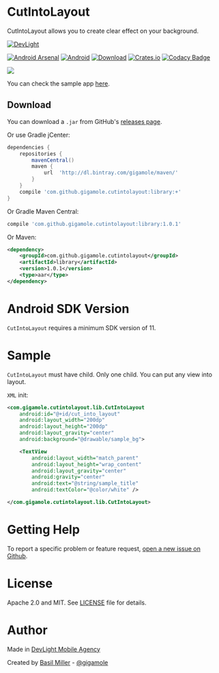 CutIntoLayout
=============

CutIntoLayout allows you to create clear effect on your background.

[![DevLight](https://lh4.googleusercontent.com/-9btnRFp_eVo/V5cfwZsBpMI/AAAAAAAAC4E/s4NGoezKhpAVdVofAoez1QWpzK5Na8_cQCL0B/w147-h20-no/devlight-badge.png)](http://devlight.com.ua)

[![Android Arsenal](https://img.shields.io/badge/Android%20Arsenal-CutIntoLayout-yellow.svg?style=flat)](http://android-arsenal.com/details/1/3316)
[![Android](https://img.shields.io/badge/platform-android-brightgreen.svg?style=flat&label=Platform)](https://github.com/DevLight-Mobile-Agency)
[![Download](https://api.bintray.com/packages/gigamole/maven/cutintolayout/images/download.svg)](https://bintray.com/gigamole/maven/cutintolayout/_latestVersion)
[![Crates.io](https://img.shields.io/crates/l/rustc-serialize.svg?maxAge=2592000&label=License)](https://github.com/DevLight-Mobile-Agency/CutIntoLayout/blob/master/LICENSE.txt)
[![Codacy Badge](https://api.codacy.com/project/badge/Grade/f1ae9a85f2a84755b567b5e05d7ccf08)](https://www.codacy.com/app/gigamole53/CutIntoLayout?utm_source=github.com&amp;utm_medium=referral&amp;utm_content=DevLight-Mobile-Agency/CutIntoLayout&amp;utm_campaign=Badge_Grade)

![](https://lh3.googleusercontent.com/fWz9orE3M8vaAuzkxHi0F2m23iuHUYlXmG-lgonEFCU=w210-h282-no)

You can check the sample app [here](https://github.com/DevLight-Mobile-Agency/CutIntoLayout/tree/master/app).

Download
------------

You can download a `.jar` from GitHub's [releases page](https://github.com/DevLight-Mobile-Agency/CutIntoLayout/releases).

Or use Gradle jCenter:
```groovy
dependencies {
    repositories {
        mavenCentral()
        maven {
            url  'http://dl.bintray.com/gigamole/maven/'
        }
    }
    compile 'com.github.gigamole.cutintolayout:library:+'
}
```

Or Gradle Maven Central:

```groovy
compile 'com.github.gigamole.cutintolayout:library:1.0.1'
```

Or Maven:

```xml
<dependency>
    <groupId>com.github.gigamole.cutintolayout</groupId>
    <artifactId>library</artifactId>
    <version>1.0.1</version>
    <type>aar</type>
</dependency>
```

Android SDK Version
===================

`CutIntoLayout` requires a minimum SDK version of 11.

Sample
======

`CutIntoLayout` must have child. Only one child.
You can put any view into layout.

`XML` init:

```xml
<com.gigamole.cutintolayout.lib.CutIntoLayout
    android:id="@+id/cut_into_layout"
    android:layout_width="200dp"
    android:layout_height="200dp"
    android:layout_gravity="center"
    android:background="@drawable/sample_bg">

    <TextView
        android:layout_width="match_parent"
        android:layout_height="wrap_content"
        android:layout_gravity="center"
        android:gravity="center"
        android:text="@string/sample_title"
        android:textColor="@color/white" />

</com.gigamole.cutintolayout.lib.CutIntoLayout>
```

Getting Help
======

To report a specific problem or feature request, [open a new issue on Github](https://github.com/DevLight-Mobile-Agency/CutIntoLayout/issues/new).

License
======
Apache 2.0 and MIT. See [LICENSE](https://github.com/DevLight-Mobile-Agency/CutIntoLayout/blob/master/LICENSE.txt) file for details.

Author
=======

Made in [DevLight Mobile Agency](https://github.com/DevLight-Mobile-Agency)

Created by [Basil Miller](https://github.com/GIGAMOLE) - [@gigamole](mailto:gigamole53@gmail.com)

